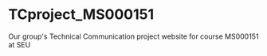 # TCproject_MS000151
Our group's Technical Communication project website for course MS000151 at SEU
